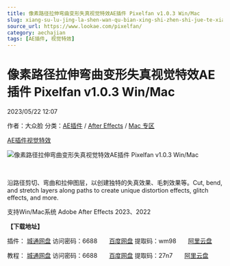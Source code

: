 ```yaml
---
title: 像素路径拉伸弯曲变形失真视觉特效AE插件 Pixelfan v1.0.3 Win/Mac
slug: xiang-su-lu-jing-la-shen-wan-qu-bian-xing-shi-zhen-shi-jue-te-xiao-aecha-jian-pixelfan-v1-0-3-win-mac
source_url: https://www.lookae.com/pixelfan/
category: aechajian
tags: [AE插件, 视觉特效]
---
```

# 像素路径拉伸弯曲变形失真视觉特效AE插件 Pixelfan v1.0.3 Win/Mac

2023/05/22 12:07

作者：大众脸
分类：[AE插件](https://www.lookae.com/after-effects/aechajian/) / [After Effects](https://www.lookae.com/after-effects/) / [Mac 专区](https://www.lookae.com/mac-osx/)

[AE插件](https://www.lookae.com/tag/ae%e6%8f%92%e4%bb%b6/)[视觉特效](https://www.lookae.com/tag/%e8%a7%86%e8%a7%89%e7%89%b9%e6%95%88/)

![像素路径拉伸弯曲变形失真视觉特效AE插件 Pixelfan v1.0.3 Win/Mac](https://www.lookae.com/wp-content/uploads/2023/05/Pixelfan.jpg "像素路径拉伸弯曲变形失真视觉特效AE插件 Pixelfan v1.0.3 Win/Mac-LookAE.com")

[﻿](https://cloud.video.taobao.com//play/u/705956171/p/1/e/6/t/1/410583032627.mp4)

沿路径剪切、弯曲和拉伸图层，以创建独特的失真效果、毛刺效果等。Cut, bend, and stretch layers along paths to create unique distortion effects, glitch effects, and more.

支持Win/Mac系统 Adobe After Effects 2023、2022

**【下载地址】**

插件： [城通网盘](https://url70.ctfile.com/f/2827370-859840722-f2cd19?p=4431) 访问密码：6688       [百度网盘](https://pan.baidu.com/s/1F3qDVYXPXNFWUVQpM8G91g?pwd=wm98) 提取码：wm98       [阿里云盘](https://www.aliyundrive.com/s/4EMgG36Bjxc)

教程： [城通网盘](https://url70.ctfile.com/f/2827370-859841157-1e3be3?p=4431) 访问密码：6688       [百度网盘](https://pan.baidu.com/s/1r8r9zxbir9LPEP47wIX4Pw?pwd=27n7) 提取码：27n7       [阿里云盘](https://www.aliyundrive.com/s/k32JTtGCMAR)
